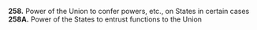 **258.** Power of the Union to confer powers, etc., on States in certain cases 
**258A.** Power of the States to entrust functions to the Union